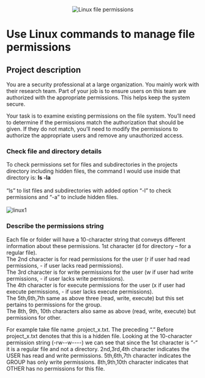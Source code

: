 <p align="center">
<img src="https://i.imgur.com/PazBqAN.png" alt="Linux file permissions"/>
</p>

<h1>Use Linux commands to manage file permissions</h1>

<h2>Project description</h2>

You are a security professional at a large organization. You mainly work with their research team. Part of your job is to ensure users on this team are authorized with the appropriate permissions. This helps keep the system secure. 

Your task is to examine existing permissions on the file system. You’ll need to determine if the permissions match the authorization that should be given. If they do not match, you’ll need to modify the permissions to authorize the appropriate users and remove any unauthorized access.

<h3>Check file and directory details</h3>

To check permissions set for files and subdirectories in the projects directory including hidden files, the command I would use inside that directory is: **ls -la** 
<br/><br/>
“ls” to list files and subdirectories with added option “-l” to check permissions and “-a” to include hidden files. 
<br/><br/>
<img src="https://i.imgur.com/TUSNKPp.png" alt="linux1"/>

<h3>Describe the permissions string</h3>

Each file or folder will have a 10-character string that conveys different information about these permissions. 1st character (d for directory – for a regular file). <br/>
The 2nd character is for read permissions for the user (r if user had read permissions, - if user lacks read permissions). <br/>
The 3rd character is for write permissions for the user (w if user had write permissions, - if user lacks write permissions).<br/>
The 4th character is for execute permissions for the user (x if user had execute permissions, - if user lacks execute permissions).<br/>
The 5th,6th,7th same as above three (read, write, execute) but this set pertains to permissions for the group.<br/>
The 8th, 9th, 10th characters also same as above (read, write, execute) but permissions for other. <br/>

For example take file name .project_x.txt. The preceding “.” Before project_x.txt denotes that this is a hidden file. Looking at the 10-character permission string (-rw--w----) we can see that since the 1st character is “-“ it is a regular file and not a directory. 
2nd,3rd,4th character indicates the USER has read and write permissions. 
5th,6th,7th character indicates the GROUP has only write permissions.
8th,9th,10th character indicates that OTHER has no permissions for this file.

